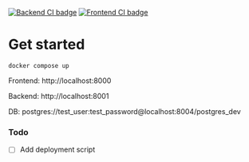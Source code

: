[![Backend CI badge](https://github.com/wolfgang000/micro_feeder/actions/workflows/backend-ci.yml/badge.svg?branch=main)](https://github.com/wolfgang000/micro_feeder/actions/workflows/backend-ci.yml?query=branch%3Amain)
[![Frontend CI badge](https://github.com/wolfgang000/micro_feeder/actions/workflows/frontend-ci.yml/badge.svg?branch=main)](https://github.com/wolfgang000/micro_feeder/actions/workflows/frontend-ci.yml?query=branch%3Amain)

# Get started

```
docker compose up
```

Frontend: http://localhost:8000

Backend: http://localhost:8001

DB: postgres://test_user:test_password@localhost:8004/postgres_dev

### Todo

- [ ] Add deployment script
